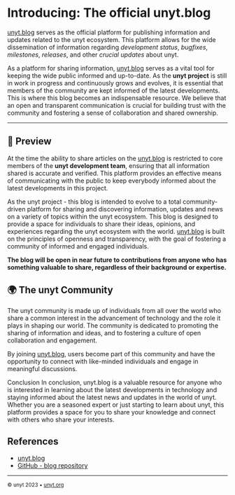 <!--
	{
		description: "Keep up to date with the latest developments around the unyt organization. From devlog, to security updates, and other information - everything will be covered here!",
		preview: res/unyt_banner.png,
		date: ~2023-04-15~,
		tag: "Community",
		author: "unyt.org",
		authorRef: https://unyt.org
	};
-->


# Introducing: The official unyt.blog

[unyt.blog](https://unyt.blog) serves as the official platform for publishing information and updates related to the unyt ecosystem. This platform allows for the wide dissemination of information regarding *development status*, *bugfixes*, *milestones*, *releases*, and other *crucial updates* about unyt.

<!-- ![unyt.org](res/unyt_banner.png) -->

 As a platform for sharing information, [unyt.blog](https://unyt.blog) serves as a vital tool for keeping the wide public informed and up-to-date. As the **unyt project** is still in work in progress and continuously grows and evolves, it is essential that members of the community are kept informed of the latest developments. This is where this blog becomes an indispensable resource. We believe that an open and transparent communication is crucial for building trust with the community and fostering a sense of collaboration and shared ownership.


---

## 📝 Preview
At the time the ability to share articles on the [unyt.blog](https://unyt.blog) is restricted to core members of the **unyt development team**, ensuring that all information shared is accurate and verified. This platform provides an effective means of communicating with the public to keep everybody informed about the latest developments in this project.

As the unyt project - this blog is intended to evolve to a total community-driven platform for sharing and discovering information, updates and news on a variety of topics within the unyt ecosystem. This blog is designed to provide a space for individuals to share their ideas, opinions, and experiences regarding the unyt ecosystem with the world. [unyt.blog](https://unyt.blog) is built on the principles of openness and transparency, with the goal of fostering a community of informed and engaged individuals. 

**The blog will be open in near future to contributions from anyone who has something valuable to share, regardless of their background or expertise.**


## 🌍 The unyt Community
The unyt community is made up of individuals from all over the world who share a common interest in the advancement of technology and the role it plays in shaping our world. The community is dedicated to promoting the sharing of information and ideas, and to fostering a culture of open collaboration and engagement.

By joining [unyt.blog](https://unyt.blog), users become part of this community and have the opportunity to connect with like-minded individuals and engage in meaningful discussions.

Conclusion
In conclusion, unyt.blog is a valuable resource for anyone who is interested in learning about the latest developments in technology and staying informed about the latest news and updates in the world of unyt. Whether you are a seasoned expert or just starting to learn about unyt, this platform provides a space for you to share your knowledge and connect with others who share your interests.


## References
* [unyt.blog](https://unyt.blog)
* [GitHub - blog repository](https://github.com/unyt-org/blog)

---

<sub>&copy; unyt 2023 • [unyt.org](https://unyt.org)</sub>

